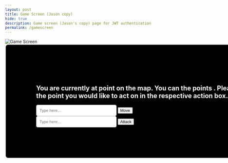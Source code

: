 ```yaml
---
layout: post
title: Game Screen (Jason copy)
hide: true
description: Game screen (Jason's copy) page for JWT authentication
permalink: /gamescreen
---
```


<html lang="en">
<head>
<meta charset="UTF-8">
    <meta name="viewport" content="width=device-width, initial-scale=1.0">
    <style>
        .black-box {
            background-color: black;
            color: white;
            padding: 100px;
            border-radius: 10px;
            border: 2px solid white;
            text-align: left;
            width: 880px;
        }
        .white-input {
            background-color: white;
            padding: 10px;
            border: 1px solid #ccc;
            border-radius: 5px;
            width: 30%;
            box-sizing: border-box; /* Include padding and border in the width calculation */
        }
    </style>
</head>

<body>
    <img id="map" src="https://i.postimg.cc/x1YqnQJZ/MapPos1.jpg" alt="Game Screen" usemap="#gameMap">
    <div class="black-box">
        <!-- Ex: You are currently at point 1 on the map. You can move to the points 2, 3. Please input the number of the point you would like to move to. -->
        <!-- "1", "2, 3" needs to change + "move" should be able to change to "move or attack" + add text saying there's an enemy 1 step away from you -->
        <h2 id="boxtext">You are currently at point <span id="currentposition"></span> on the map. <span id="enemyalert"></span>You can <span id="actions"></span> the points <span id="possibleactionpositions"></span>. Please input the number of the point you would like to act on in the respective action box.</h2>
        <input type="number" min="1" max="9" class="white-input" placeholder="Type here..." id="playerinputmove">
        <button onclick="movement()">Move</button><br>
        <input type="number" min="1" max="9" class="white-input" placeholder="Type here..." id="playerinputattack">
        <button onclick="action()">Attack</button>
    </div>
</body>

<script>
    // Define function to calculate damage
    function calculateDamage(health) {
      //
    }
    
    // Define variable for initial position and update it in text
    var position = 1
    document.getElementById("currentposition").textContent = position;

    // Define object for the map images (MapPos1 means at point 1)
    var mapImages = {
        1: "https://i.postimg.cc/x1YqnQJZ/MapPos1.jpg",
        2: "https://i.postimg.cc/GmQtpfvm/MapPos2.jpg",
        3: "https://i.postimg.cc/SK1K6zT0/MapPos3.jpg",
        4: "https://i.postimg.cc/SKxsYGG7/MapPos4.jpg",
        5: "https://i.postimg.cc/ZYdqNn6g/MapPos5.jpg",
        6: "https://i.postimg.cc/rsxF2Z8c/MapPos6.jpg",
        7: "https://i.postimg.cc/RFjV8xxX/MapPos7.jpg",
        8: "https://i.postimg.cc/637pY5g8/MapPos8.jpg",
        9: "https://i.postimg.cc/dtcVjFB0/MapPos9.jpg"
    };

    // Define object for possible actions (movement and attack) depending on initial position and update it in text
    var possibleActionPositions = {
        1: [2, 3],
        2: [1, 3, 4, 5],
        3: [1, 2, 5, 6],
        4: [2, 5, 7],
        5: [2, 3, 4, 6, 7, 8],
        6: [3, 5, 8],
        7: [4, 5, 8, 9],
        8: [5, 6, 7, 9],
        9: [7, 8]
    }
    document.getElementById("possibleactionpositions").textContent = possibleActionPositions[position];

    // Define function to check if a number is in one of the possible actions
    var enemyposition = 9;
    var enemyspot = possibleActionPositions[enemyposition]
    function checkPosition(number, arr) {
      for (var i = 0; i < arr.length; i++) {
        if (arr[i] == number) {
          document.getElementById("enemyalert").textContent = "The enemy is one step away from you! ";
          document.getElementById("actions").textContent = "move to or attack";
          return;
        }
        else {
          document.getElementById("enemyalert").textContent = "";
          document.getElementById("actions").textContent = "move to";
        }
      }
    };
    checkPosition(position, enemyspot);

    // Function to pick a random number from 1 to max, and this is how to decide what the enemy is going to do and where
    function enemychoice(max) {
      var randomnumber = Math.random();
      var scalednumber = randomnumber * max;
      var endnumber = Math.floor(scalednumber) + 1;
      return endnumber;
    };

    // Function to pick a random number from an inputted array
    function enemychoice2(array) {
      const randomIndex = Math.floor(Math.random() * array.length);
      var moveposition = array[randomIndex];
      return moveposition;
    };

    // Define function for enemy movement
    function enemymove() {
      var moveposition = enemychoice2(enemyspot);
      while (moveposition === position) {
        enemychoice2(possiblemoveposition)
      }
      enemyposition = moveposition;
      enemyspot = possibleActionPositions[enemyposition]
      console.log(enemyposition);
    };
        
    // Define function for AI attack
    function enemyattack() {
      var attackposition = enemychoice2(enemyspot);
      if (attackposition = position) {
        // code for when player gets hit
      }
    };

    // Define function for player movement
    function movement() {
      // Set inputValue to the number entered
      inputmovement = document.getElementById("playerinputmove");
      inputValue = inputmovement.value;
      possiblemoves = possibleActionPositions[position];
      for (var i = 0; i < possiblemoves.length; i++) {
        if (possiblemoves[i] == inputValue) {
          // Set number entered as new postion and update text for current position, the possible places to act on, and map
          position = inputValue
          document.getElementById("currentposition").textContent = position;
          document.getElementById("possibleactionpositions").textContent = possibleActionPositions[position];
          var map = document.getElementById("map")
          map.src = mapImages[position]
          // Enemy act
          var choice = enemychoice(2)
          if (choice == 1) {
            enemymove()
          }
          else if (choice == 2) {
            enemyattack()
          }
          // Check positions
          checkPosition(position, enemyspot)
          return;
        }
      }
      alert("Invalid number!")
    }

    // Define function for player attack
</script>
</html>